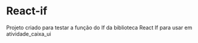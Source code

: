# React-if

Projeto criado para testar a função do If
da biblioteca React If para usar em atividade_caixa_ui
